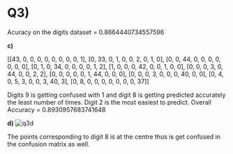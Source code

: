 # Q3)

Acuracy on the digits dataset = 0.8664440734557596

**c)**

[[43, 0, 0, 0, 0, 0, 0, 0, 0, 1],
 [0, 33, 0, 1, 0, 0, 2, 0, 1, 0],
 [0, 0, 44, 0, 0, 0, 0, 0, 0, 0],
 [0, 1, 0, 34, 0, 0, 0, 0, 1, 2],
 [1, 0, 0, 0, 42, 0, 0, 1, 0, 0], 
 [0, 0, 0, 3, 0, 44, 0, 0, 2, 2], 
 [0, 0, 0, 0, 0, 1, 44, 0, 0, 0],
 [0, 0, 0, 3, 0, 0, 0, 40, 0, 0], 
 [0, 4, 0, 5, 3, 0, 0, 3, 40, 3],
 [0, 8, 0, 0, 0, 0, 0, 0, 0, 37]]
 
 Digits 9 is getting confused with 1 and digit 8 is getting predicted accurately the least number of times.
 Digit 2 is the most easiest to predict.
 Overall Accuracy = 0.8930957683741648

**d)**
![q3d](https://user-images.githubusercontent.com/55022932/115932537-c582a080-a4aa-11eb-817e-f05c71608ef4.png)

The points corresponding to digit 8 is at the centre thus is get confused in the confusion matrix as well.
